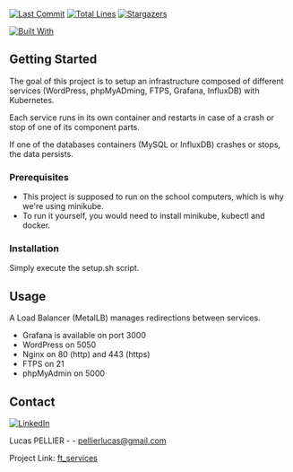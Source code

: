[![Last Commit][last-commit]][project-url]
[![Total Lines][total-lines]][project-url]
[![Stargazers][stars-shield]][stars-url]

[![Built With][built-with-kubernetes]][project-url]

## Getting Started
The goal of this project is to setup an infrastructure composed of different services (WordPress, phpMyADming, FTPS, Grafana, InfluxDB) with Kubernetes.

Each service runs in its own container and restarts in case of a crash or stop of one of its component parts.

If one of the databases containers (MySQL or InfluxDB) crashes or stops, the data persists.

### Prerequisites
  * This project is supposed to run on the school computers, which is why we're using minikube.
  * To run it yourself, you would need to install minikube, kubectl and docker. 

### Installation
Simply execute the setup.sh script.

## Usage
A Load Balancer (MetalLB) manages redirections between services.
* Grafana is available on port 3000
* WordPress on 5050
* Nginx on 80 (http) and 443 (https)
* FTPS on 21
* phpMyAdmin on 5000

## Contact

[![LinkedIn][linkedin-shield]][linkedin-url]

Lucas PELLIER - - pellierlucas@gmail.com

Project Link: [ft_services](https://github.com/lpellier/ft_services)



[built-with-kubernetes]: https://img.shields.io/badge/built%20with-Kubernetes-yellow

[project-url]: https://github.com/lpellier/ft_services

[total-lines]: https://img.shields.io/tokei/lines/github/lpellier/ft_services
[last-commit]: https://img.shields.io/github/last-commit/lpellier/ft_services?style=flat

[stars-shield]: https://img.shields.io/github/stars/lpellier/ft_services.svg?style=flat
[stars-url]: https://github.com/lpellier/ft_services/stargazers
[linkedin-shield]: https://img.shields.io/badge/-LinkedIn-black.svg?flat&logo=linkedin&colorB=555
[linkedin-url]: https://linkedin.com/in/linkedin_username
[product-screenshot]: images/screenshot.png
[React.js]: https://img.shields.io/badge/React-20232A?style=for-the-badge&logo=react&logoColor=61DAFB
[React-url]: https://reactjs.org/ 
